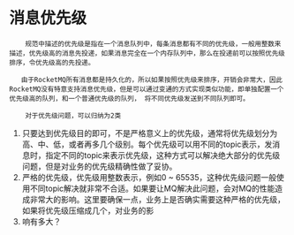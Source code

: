 # 消息优先级

        规范中描述的优先级是指在一个消息队列中，每条消息都有不同的优先级，一般用整数来描述，优先级高的消息先投递，如果消息完全在一个内存队列中，那么在投递前可以按照优先级排序，令优先级高的先投递。

       由于RocketMQ所有消息都是持久化的，所以如果按照优先级来排序，开销会非常大，因此RocketMQ没有特意支持消息优先级，但是可以通过变通的方式实现类似功能，即单独配置一个优先级高的队列，和一个普通优先级的队列， 将不同优先级发送到不同队列即可。

        对于优先级问题，可以归纳为2类

1. 只要达到优先级目的即可，不是严格意义上的优先级，通常将优先级划分为高、中、低，或者再多几个级别。每个优先级可以用不同的topic表示，发消息时，指定不同的topic来表示优先级，这种方式可以解决绝大部分的优先级问题，但是对业务的优先级精确性做了妥协。
2. 严格的优先级，优先级用整数表示，例如0 ~ 65535，这种优先级问题一般使用不同topic解决就非常不合适。如果要让MQ解决此问题，会对MQ的性能造成非常大的影响。这里要确保一点，业务上是否确实需要这种严格的优先级，如果将优先级压缩成几个，对业务的影
3. 响有多大？



